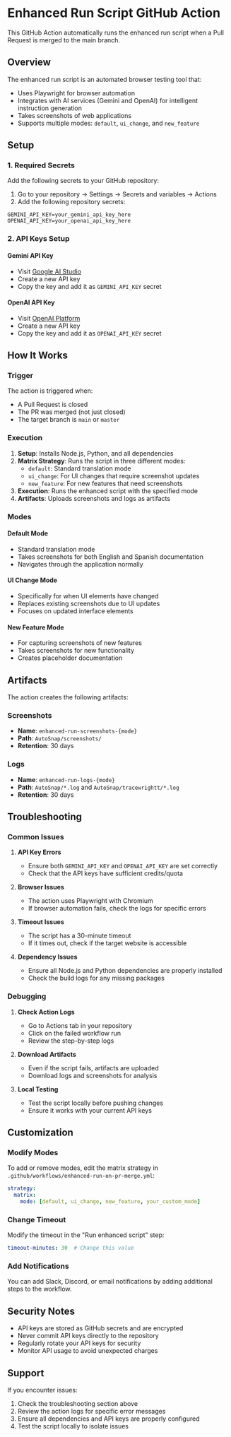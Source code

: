 # Enhanced Run Script GitHub Action

This GitHub Action automatically runs the enhanced run script when a Pull Request is merged to the main branch.

## Overview

The enhanced run script is an automated browser testing tool that:
- Uses Playwright for browser automation
- Integrates with AI services (Gemini and OpenAI) for intelligent instruction generation
- Takes screenshots of web applications
- Supports multiple modes: `default`, `ui_change`, and `new_feature`

## Setup

### 1. Required Secrets

Add the following secrets to your GitHub repository:

1. Go to your repository → Settings → Secrets and variables → Actions
2. Add the following repository secrets:

```
GEMINI_API_KEY=your_gemini_api_key_here
OPENAI_API_KEY=your_openai_api_key_here
```

### 2. API Keys Setup

#### Gemini API Key
- Visit [Google AI Studio](https://makersuite.google.com/app/apikey)
- Create a new API key
- Copy the key and add it as `GEMINI_API_KEY` secret

#### OpenAI API Key
- Visit [OpenAI Platform](https://platform.openai.com/api-keys)
- Create a new API key
- Copy the key and add it as `OPENAI_API_KEY` secret

## How It Works

### Trigger
The action is triggered when:
- A Pull Request is closed
- The PR was merged (not just closed)
- The target branch is `main` or `master`

### Execution
1. **Setup**: Installs Node.js, Python, and all dependencies
2. **Matrix Strategy**: Runs the script in three different modes:
   - `default`: Standard translation mode
   - `ui_change`: For UI changes that require screenshot updates
   - `new_feature`: For new features that need screenshots
3. **Execution**: Runs the enhanced script with the specified mode
4. **Artifacts**: Uploads screenshots and logs as artifacts

### Modes

#### Default Mode
- Standard translation mode
- Takes screenshots for both English and Spanish documentation
- Navigates through the application normally

#### UI Change Mode
- Specifically for when UI elements have changed
- Replaces existing screenshots due to UI updates
- Focuses on updated interface elements

#### New Feature Mode
- For capturing screenshots of new features
- Takes screenshots for new functionality
- Creates placeholder documentation

## Artifacts

The action creates the following artifacts:

### Screenshots
- **Name**: `enhanced-run-screenshots-{mode}`
- **Path**: `AutoSnap/screenshots/`
- **Retention**: 30 days

### Logs
- **Name**: `enhanced-run-logs-{mode}`
- **Path**: `AutoSnap/*.log` and `AutoSnap/tracewrightt/*.log`
- **Retention**: 30 days

## Troubleshooting

### Common Issues

1. **API Key Errors**
   - Ensure both `GEMINI_API_KEY` and `OPENAI_API_KEY` are set correctly
   - Check that the API keys have sufficient credits/quota

2. **Browser Issues**
   - The action uses Playwright with Chromium
   - If browser automation fails, check the logs for specific errors

3. **Timeout Issues**
   - The script has a 30-minute timeout
   - If it times out, check if the target website is accessible

4. **Dependency Issues**
   - Ensure all Node.js and Python dependencies are properly installed
   - Check the build logs for any missing packages

### Debugging

1. **Check Action Logs**
   - Go to Actions tab in your repository
   - Click on the failed workflow run
   - Review the step-by-step logs

2. **Download Artifacts**
   - Even if the script fails, artifacts are uploaded
   - Download logs and screenshots for analysis

3. **Local Testing**
   - Test the script locally before pushing changes
   - Ensure it works with your current API keys

## Customization

### Modify Modes
To add or remove modes, edit the matrix strategy in `.github/workflows/enhanced-run-on-pr-merge.yml`:

```yaml
strategy:
  matrix:
    mode: [default, ui_change, new_feature, your_custom_mode]
```

### Change Timeout
Modify the timeout in the "Run enhanced script" step:

```yaml
timeout-minutes: 30  # Change this value
```

### Add Notifications
You can add Slack, Discord, or email notifications by adding additional steps to the workflow.

## Security Notes

- API keys are stored as GitHub secrets and are encrypted
- Never commit API keys directly to the repository
- Regularly rotate your API keys for security
- Monitor API usage to avoid unexpected charges

## Support

If you encounter issues:
1. Check the troubleshooting section above
2. Review the action logs for specific error messages
3. Ensure all dependencies and API keys are properly configured
4. Test the script locally to isolate issues 